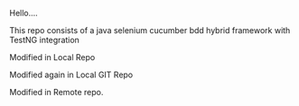 Hello....

This repo consists of a java selenium cucumber bdd hybrid framework with TestNG integration

Modified in Local Repo

Modified again in Local GIT Repo

Modified in Remote repo.
